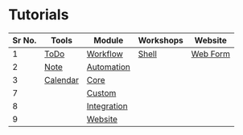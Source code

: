 # Tutorials

| Sr No. | Tools                           | Module                           | Workshops                | Website                 |
|------|------------------------------|--------------------------|--------------------|--------------------------|
| 1          | [ToDo](./tutorials/todo.md)     | [Workflow](./tutorials/workflow.md) | [Shell](./tutorials/shell.md) | [Web Form](./tutorials/webform.md) |
| 2          | [Note](./tutorials/notes.md)    | [Automation](./tutorials/automation.md) |                          |                               |
| 3          | [Calendar](./tutorials/calender.md) | [Core](./tutorials/core.md)      |                          |                               |
| 7          |                                 | [Custom](./tutorials/custom.md)  |                          |                               |
| 8          |                                 | [Integration](./tutorials/integrations.md) |                          |                               |
| 9          |                                 | [Website](./tutorials/website.md) |                          |                               |

